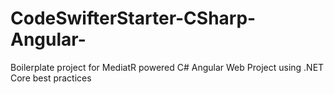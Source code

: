 # CodeSwifterStarter-CSharp-Angular-
Boilerplate project for MediatR powered C# Angular Web Project using .NET Core best practices
